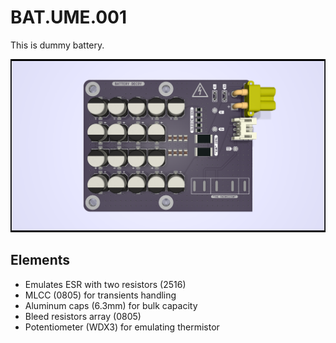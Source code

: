 # BAT.UME.001

This is dummy battery.

![PCB image](./media/BAT.EMU.001.png)

## Elements

- Emulates ESR with two  resistors (2516)
- MLCC (0805) for transients handling
- Aluminum caps (6.3mm) for bulk capacity
- Bleed resistors array (0805)
- Potentiometer (WDX3) for emulating thermistor
